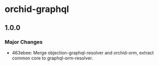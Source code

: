 # orchid-graphql

## 1.0.0

### Major Changes

- 463ebee: Merge objection-graphql-resolver and orchid-orm, extract common core to graphql-orm-resolver.
